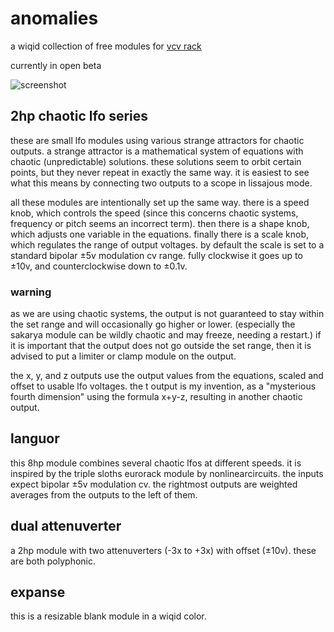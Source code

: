 # anomalies
a wiqid collection of free modules for [vcv rack](https://vcvrack.com/)

currently in open beta

![screenshot](https://github.com/wiqid/anomalies/blob/master/img/anomalies-beta1.jpg)

## 2hp chaotic lfo series

these are small lfo modules using various strange attractors for chaotic
outputs. a strange attractor is a mathematical system of equations with chaotic
(unpredictable) solutions. these solutions seem to orbit certain points, but
they never repeat in exactly the same way. it is easiest to see what this means
by connecting two outputs to a scope in lissajous mode.

all these modules are intentionally set up the same way. there is a speed knob,
which controls the speed (since this concerns chaotic systems, frequency or
pitch seems an incorrect term). then there is a shape knob, which adjusts one
variable in the equations. finally there is a scale knob, which regulates the
range of output voltages. by default the scale is set to a standard bipolar ±5v
modulation cv range. fully clockwise it goes up to ±10v, and counterclockwise
down to ±0.1v.

### warning

as we are using chaotic systems, the output is not guaranteed to stay within the
set range and will occasionally go higher or lower. (especially the sakarya
module can be wildly chaotic and may freeze, needing a restart.) if it is
important that the output does not go outside the set range, then it is advised
to put a limiter or clamp module on the output.

the x, y, and z outputs use the output values from the equations, scaled and
offset to usable lfo voltages. the t output is my invention, as a "mysterious
fourth dimension" using the formula x+y-z, resulting in another chaotic
output.

## languor

this 8hp module combines several chaotic lfos at different speeds.
it is inspired by the triple sloths eurorack module by nonlinearcircuits.
the inputs expect bipolar ±5v modulation cv. the rightmost outputs are weighted
averages from the outputs to the left of them.

## dual attenuverter

a 2hp module with two attenuverters (-3x to +3x) with offset (±10v).
these are both polyphonic.

## expanse

this is a resizable blank module in a wiqid color.

